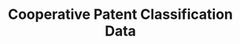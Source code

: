 ---
bigquery: https://console.cloud.google.com/bigquery?p=patents-public-data&d=cpc&page=dataset
citation: '“Cooperative Patent Classification” by the EPO and USPTO, for public use. '
contributors: EPO, USPTO
cost: None
description: Cooperative Patent Classification Data contains the scheme and definitions
  of the Cooperative Patent Classification system for classifying patent documents.
  The CPC is the result of a partnership between the EPO and the USPTO in their joint
  effort to develop a common, internationally compatible classification system for
  technical documents, in particular patent publications, which will be used by both
  offices in the patent granting process
documentation: https://www.cooperativepatentclassification.org/cpcSchemeAndDefinitions
last_edit: Mon, 04 Apr 2022 19:07:06 GMT
location: https://www.cooperativepatentclassification.org/index
maintained_by: USPTO, EPO
schema_fields: '[''status'', ''title_part'', ''synonyms'', ''dateRevised'', ''title_full'',
  ''breakdown_code'', ''not_allocatable'', ''informative_references'', ''notAllocatable'',
  ''titleFull'', ''ipcConcordant'', ''definition'', ''limitingReferences'', ''titlePart'',
  ''residual_references'', ''sizeCache'', ''applicationReferences'', ''parents'',
  ''symbol'', ''breakdownCode'', ''child_groups'', ''additional_only'', ''childGroups'',
  ''children'', ''glossary'', ''date_revised'', ''application_references'', ''level'',
  ''ipc_concordant'', ''residualReferences'', ''limiting_references'', ''informativeReferences'']'
shortname: cooperative_patent_classification
tags:
- patents
- science
title: Cooperative Patent Classification Data
uuid: 984374a7-16e9-4b35-9445-458daceb01bf
---
